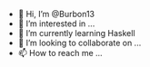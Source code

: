 - 👋 Hi, I’m @Burbon13
- 👀 I’m interested in ...
- 🌱 I’m currently learning Haskell
- 💞️ I’m looking to collaborate on ...
- 📫 How to reach me ...

<!---
Burbon13/Burbon13 is a ✨ special ✨ repository because its `README.md` (this file) appears on your GitHub profile.
You can click the Preview link to take a look at your changes.
--->
